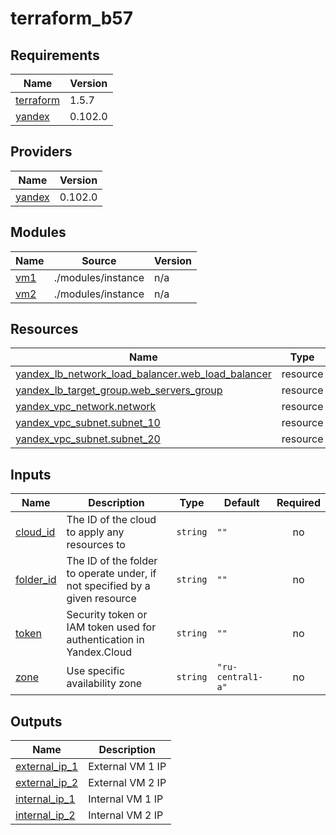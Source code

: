 # terraform_b57

<!-- BEGINNING OF PRE-COMMIT-TERRAFORM DOCS HOOK -->
## Requirements

| Name | Version |
|------|---------|
| <a name="requirement_terraform"></a> [terraform](#requirement\_terraform) | 1.5.7 |
| <a name="requirement_yandex"></a> [yandex](#requirement\_yandex) | 0.102.0 |

## Providers

| Name | Version |
|------|---------|
| <a name="provider_yandex"></a> [yandex](#provider\_yandex) | 0.102.0 |

## Modules

| Name | Source | Version |
|------|--------|---------|
| <a name="module_vm1"></a> [vm1](#module\_vm1) | ./modules/instance | n/a |
| <a name="module_vm2"></a> [vm2](#module\_vm2) | ./modules/instance | n/a |

## Resources

| Name | Type |
|------|------|
| [yandex_lb_network_load_balancer.web_load_balancer](https://registry.terraform.io/providers/yandex-cloud/yandex/0.102.0/docs/resources/lb_network_load_balancer) | resource |
| [yandex_lb_target_group.web_servers_group](https://registry.terraform.io/providers/yandex-cloud/yandex/0.102.0/docs/resources/lb_target_group) | resource |
| [yandex_vpc_network.network](https://registry.terraform.io/providers/yandex-cloud/yandex/0.102.0/docs/resources/vpc_network) | resource |
| [yandex_vpc_subnet.subnet_10](https://registry.terraform.io/providers/yandex-cloud/yandex/0.102.0/docs/resources/vpc_subnet) | resource |
| [yandex_vpc_subnet.subnet_20](https://registry.terraform.io/providers/yandex-cloud/yandex/0.102.0/docs/resources/vpc_subnet) | resource |

## Inputs

| Name | Description | Type | Default | Required |
|------|-------------|------|---------|:--------:|
| <a name="input_cloud_id"></a> [cloud\_id](#input\_cloud\_id) | The ID of the cloud to apply any resources to | `string` | `""` | no |
| <a name="input_folder_id"></a> [folder\_id](#input\_folder\_id) | The ID of the folder to operate under, if not specified by a given resource | `string` | `""` | no |
| <a name="input_token"></a> [token](#input\_token) | Security token or IAM token used for authentication in Yandex.Cloud | `string` | `""` | no |
| <a name="input_zone"></a> [zone](#input\_zone) | Use specific availability zone | `string` | `"ru-central1-a"` | no |

## Outputs

| Name | Description |
|------|-------------|
| <a name="output_external_ip_1"></a> [external\_ip\_1](#output\_external\_ip\_1) | External VM 1 IP |
| <a name="output_external_ip_2"></a> [external\_ip\_2](#output\_external\_ip\_2) | External VM 2 IP |
| <a name="output_internal_ip_1"></a> [internal\_ip\_1](#output\_internal\_ip\_1) | Internal VM 1 IP |
| <a name="output_internal_ip_2"></a> [internal\_ip\_2](#output\_internal\_ip\_2) | Internal VM 2 IP |
<!-- END OF PRE-COMMIT-TERRAFORM DOCS HOOK -->
